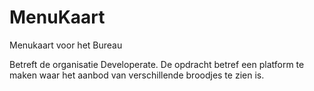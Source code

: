 # MenuKaart
Menukaart voor het Bureau

Betreft de organisatie Developerate.
De opdracht betref een platform te maken waar het aanbod van verschillende broodjes te zien is.

